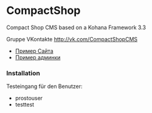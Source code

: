 CompactShop
===========

Compact Shop CMS based on a Kohana Framework 3.3

Gruppe VKontakte http://vk.com/CompactShopCMS

- [Пример Сайта](http://energhia-nova.github.io/CompactShop/)
- [Пример админки](http://energhia-nova.github.io/CompactShop/admin)

### Installation

Testeingang für den Benutzer:
- prostouser
- testtest
